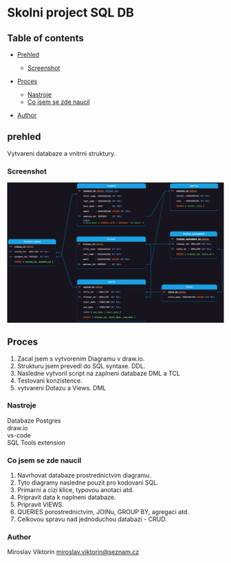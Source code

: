 <h1>Skolni project SQL DB</h1>

## Table of contents

- [Prehled](#prehled)
  - [Screenshot](#screenshot)
- [Proces](#Proces)

  - [Nastroje](#Nastroje)
  - [Co jsem se zde naucil](#Co-jsem-se-naucil)

- [Author](#Author)

## prehled

Vytvareni databaze a vnitrni struktury.

### Screenshot

![](./Diagrams/db_diagram.png)

## Proces

1. Zacal jsem s vytvorenim Diagramu v draw.io.
2. Strukturu jsem prevedl do SQL syntaxe. DDL.
3. Nasledne vytvoril script na zaplneni databaze DML a TCL
4. Testovani konzistence.
5. vytvareni Dotazu a Views. DML

### Nastroje

Databaze Postgres<br>
draw.io<br>
vs-code<br>
SQL Tools extension

### Co jsem se zde naucil

1. Navrhovat databaze prostrednictvim diagramu.
2. Tyto diagramy nasledne pouzit pro kodovani SQL.
3. Primarni a cizi klice, typovou anotaci atd.
4. Pripravit data k naplneni databaze.
5. Pripravit VIEWS.
6. QUERIES porostrednictvim, JOINu, GROUP BY, agregaci atd.
7. Celkovou spravu nad jednoduchou databazi - CRUD.

### Author

Miroslav Viktorin
miroslav.viktorin@seznam.cz
